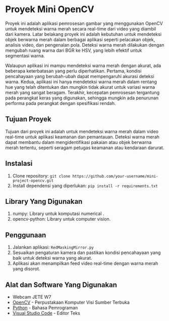 # Proyek Mini OpenCV

Proyek ini adalah aplikasi pemrosesan gambar yang menggunakan OpenCV untuk mendeteksi warna merah secara real-time dari video yang diambil dari kamera. Latar belakang proyek ini adalah kebutuhan untuk mendeteksi objek berwarna merah dalam berbagai aplikasi seperti pelacakan objek, analisis video, dan pengenalan pola. Deteksi warna merah dilakukan dengan mengubah ruang warna dari BGR ke HSV, yang lebih efektif untuk segmentasi warna.

Walaupun aplikasi ini mampu mendeteksi warna merah dengan akurat, ada beberapa keterbatasan yang perlu diperhatikan. Pertama, kondisi pencahayaan yang berubah-ubah dapat mempengaruhi akurasi deteksi warna. Kedua, aplikasi ini hanya mendeteksi warna merah dalam rentang hue yang telah ditentukan dan mungkin tidak akurat untuk variasi warna merah yang sangat beragam. Terakhir, kecepatan pemrosesan tergantung pada perangkat keras yang digunakan, sehingga mungkin ada penurunan performa pada perangkat dengan spesifikasi rendah.

## Tujuan Proyek

Tujuan dari proyek ini adalah untuk mendeteksi warna merah dalam video real-time untuk aplikasi keamanan dan pemantauan. Deteksi warna merah dapat membantu dalam mengidentifikasi pakaian atau objek berwarna merah tertentu, seperti seragam petugas keamanan atau kendaraan darurat.

## Instalasi

1. Clone repository: `git clone https://github.com/your-username/mini-project-opencv.git`
2. Install dependensi yang diperlukan: `pip install -r requirements.txt`

## Library Yang Digunakan

1. numpy: Library untuk komputasi numerical .
2. opencv-python: Library untuk computer vision.

## Penggunaan

1. Jalankan aplikasi: `RedMaskingMirror.py`
2. Sesuaikan pengaturan kamera dan pastikan kondisi pencahayaan yang baik untuk deteksi warna yang akurat.
3. Aplikasi akan menampilkan feed video real-time dengan warna merah yang disorot.

## Alat dan Software Yang Digunakan

- Webcam JETE W7
- [OpenCV](https://opencv.org/) - Perpustakaan Komputer Visi Sumber Terbuka
- [Python](https://www.python.org/) - Bahasa Pemrograman
- [Visual Studio Code](https://code.visualstudio.com/) - Editor Teks
